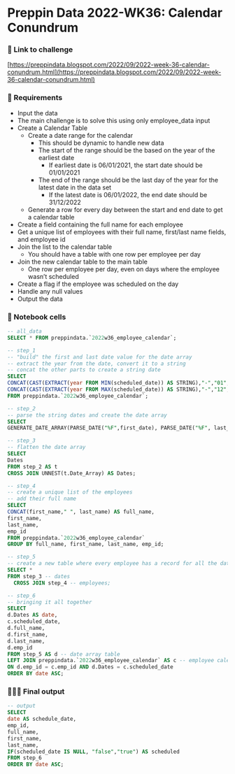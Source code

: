 # Preppin Data 2022-WK36: Calendar Conundrum

### **🔗 Link to challenge**
[https://preppindata.blogspot.com/2022/09/2022-week-36-calendar-conundrum.html](https://preppindata.blogspot.com/2022/09/2022-week-36-calendar-conundrum.html)


### **🎯 Requirements**
- Input the data
- The main challenge is to solve this using only employee_data input
- Create a Calendar Table
  - Create a date range for the calendar
    - This should be dynamic to handle new data
    - The start of the range should be the based on the year of the earliest date
      - If earliest date is 06/01/2021, the start date should be 01/01/2021
    - The end of the range should be the last day of the year for the latest date in the data set
      - If the latest date is 06/01/2022, the end date should be 31/12/2022
  - Generate a row for every day between the start and end date to get a calendar table
- Create a field containing the full name for each employee
- Get a unique list of employees with their full name, first/last name fields, and employee id
- Join the list to the calendar table
  - You should have a table with one row per employee per day
- Join the new calendar table to the main table
  - One row per employee per day, even on days where the employee wasn’t scheduled
- Create a flag if the employee was scheduled on the day
- Handle any null values
- Output the data



### **📒 Notebook cells**

```sql
-- all_data
SELECT * FROM preppindata.`2022w36_employee_calendar`;
```

```sql
-- step_1
-- "build" the first and last date value for the date array
-- extract the year from the date, convert it to a string 
-- concat the other parts to create a string date
SELECT
CONCAT(CAST(EXTRACT(year FROM MIN(scheduled_date)) AS STRING),"-","01","-","01") AS first_date,
CONCAT(CAST(EXTRACT(year FROM MAX(scheduled_date)) AS STRING),"-","12","-","31") AS last_date,
FROM preppindata.`2022w36_employee_calendar`;
```

```sql
-- step_2
-- parse the string dates and create the date array
SELECT
GENERATE_DATE_ARRAY(PARSE_DATE("%F",first_date), PARSE_DATE("%F", last_date), INTERVAL 1 DAY) AS Date_Array FROM step_1;
```

```sql
-- step_3
-- flatten the date array
SELECT 
Dates
FROM step_2 AS t 
CROSS JOIN UNNEST(t.Date_Array) AS Dates;
```

```sql
-- step_4
-- create a unique list of the employees 
-- add their full name
SELECT
CONCAT(first_name," ", last_name) AS full_name,
first_name,
last_name,
emp_id
FROM preppindata.`2022w36_employee_calendar`
GROUP BY full_name, first_name, last_name, emp_id;
```

```sql
-- step_5
-- create a new table where every employee has a record for all the dates from the date table
SELECT * 
FROM step_3 -- dates
  CROSS JOIN step_4 -- employees;
```

```sql
-- step_6
-- bringing it all together
SELECT 
d.Dates AS date,
c.scheduled_date,
d.full_name,
d.first_name, 
d.last_name,
d.emp_id
FROM step_5 AS d -- date array table
LEFT JOIN preppindata.`2022w36_employee_calendar` AS c -- employee calendar table
ON d.emp_id = c.emp_id AND d.Dates = c.scheduled_date
ORDER BY date ASC;
```


### **👩🏼‍💻 Final output**

```sql
-- output
SELECT
date AS schedule_date,
emp_id,
full_name,
first_name,
last_name,
IF(scheduled_date IS NULL, "false","true") AS scheduled
FROM step_6
ORDER BY date ASC;
```